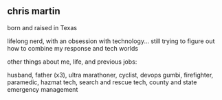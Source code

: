 ## chris martin

born and raised in Texas

lifelong nerd, with an obsession with technology... still trying to figure out how to combine my response and tech worlds

other things about me, life, and previous jobs:

husband, father (x3), ultra marathoner, cyclist, devops gumbi, firefighter, paramedic, hazmat tech, search and rescue tech, county and state emergency management
